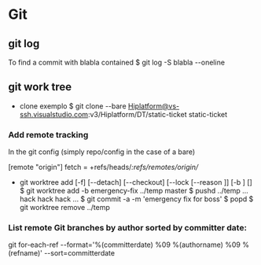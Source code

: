 # Git

## git log
To find a commit with blabla contained
$ git log -S blabla --oneline

## git work tree
* clone exemplo
$ git clone --bare Hiplatform@vs-ssh.visualstudio.com:v3/Hiplatform/DT/static-ticket static-ticket


### Add remote tracking
In the git config (simply repo/config in the case of a bare)

[remote "origin"]
  fetch = +refs/heads/*:refs/remotes/origin/*


* git worktree add [-f] [--detach] [--checkout] [--lock [--reason <string>]] [-b <new-branch>] <path> [<commit-ish>]
$ git worktree add -b emergency-fix ../temp master
$ pushd ../temp
... hack hack hack ...
$ git commit -a -m 'emergency fix for boss'
$ popd
$ git worktree remove ../temp

### List remote Git branches by author sorted by committer date:
git for-each-ref --format='%(committerdate) %09 %(authorname) %09 %(refname)' --sort=committerdate

